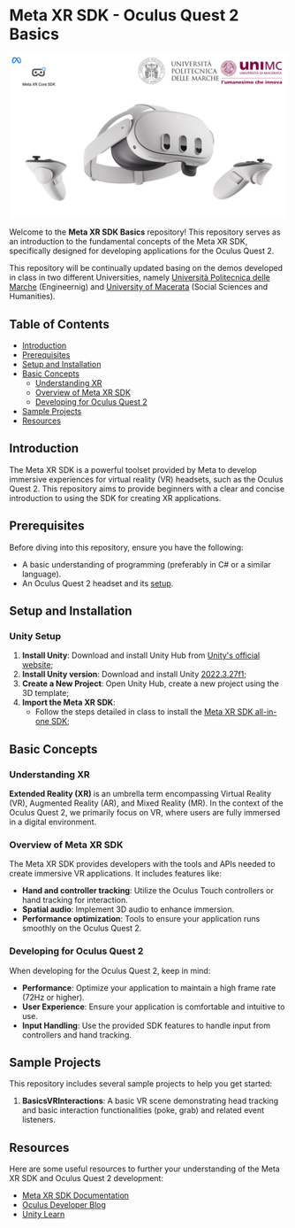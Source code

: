 # Meta XR SDK - Oculus Quest 2 Basics

<p align="center">
  <img src="assets\header.png" alt="header" />
</p>

Welcome to the **Meta XR SDK Basics** repository! This repository serves as an introduction to the fundamental concepts of the Meta XR SDK, specifically designed for developing applications for the Oculus Quest 2.

This repository will be continually updated basing on the demos developed in class in two different Universities, namely [Università Politecnica delle Marche](https://www.univpm.it/Entra/Universita_Politecnica_delle_Marche_Home/L/1) (Engineernig) and [University of Macerata](https://www.unimc.it/en?set_language=en) (Social Sciences and Humanities).

## Table of Contents

- [Introduction](#introduction)
- [Prerequisites](#prerequisites)
- [Setup and Installation](#setup-and-installation)
- [Basic Concepts](#basic-concepts)
  - [Understanding XR](#understanding-xr)
  - [Overview of Meta XR SDK](#overview-of-meta-xr-sdk)
  - [Developing for Oculus Quest 2](#developing-for-oculus-quest-2)
- [Sample Projects](#sample-projects)
- [Resources](#resources)

## Introduction

The Meta XR SDK is a powerful toolset provided by Meta to develop immersive experiences for virtual reality (VR) headsets, such as the Oculus Quest 2. This repository aims to provide beginners with a clear and concise introduction to using the SDK for creating XR applications.


## Prerequisites

Before diving into this repository, ensure you have the following:

- A basic understanding of programming (preferably in C# or a similar language).
- An Oculus Quest 2 headset and its [setup](https://www.meta.com/it/en/quest/setup/).


## Setup and Installation

### Unity Setup

1. **Install Unity**: Download and install Unity Hub from [Unity's official website](https://unity3d.com/get-unity/download);
2. **Install Unity version**: Download and install Unity [2022.3.27f1](https://unity.com/releases/editor/archive);
3. **Create a New Project**: Open Unity Hub, create a new project using the 3D template;
4. **Import the Meta XR SDK**:
   - Follow the steps detailed in class to install the [Meta XR SDK all-in-one SDK](https://assetstore.unity.com/packages/tools/integration/meta-xr-all-in-one-sdk-269657); 


## Basic Concepts

### Understanding XR

**Extended Reality (XR)** is an umbrella term encompassing Virtual Reality (VR), Augmented Reality (AR), and Mixed Reality (MR). In the context of the Oculus Quest 2, we primarily focus on VR, where users are fully immersed in a digital environment.

### Overview of Meta XR SDK

The Meta XR SDK provides developers with the tools and APIs needed to create immersive VR applications. It includes features like:

- **Hand and controller tracking**: Utilize the Oculus Touch controllers or hand tracking for interaction.
- **Spatial audio**: Implement 3D audio to enhance immersion.
- **Performance optimization**: Tools to ensure your application runs smoothly on the Oculus Quest 2.

### Developing for Oculus Quest 2

When developing for the Oculus Quest 2, keep in mind:

- **Performance**: Optimize your application to maintain a high frame rate (72Hz or higher).
- **User Experience**: Ensure your application is comfortable and intuitive to use.
- **Input Handling**: Use the provided SDK features to handle input from controllers and hand tracking.

## Sample Projects

This repository includes several sample projects to help you get started:

1. **BasicsVRInteractions**: A basic VR scene demonstrating head tracking and basic interaction functionalities (poke, grab) and related event listeners.

## Resources

Here are some useful resources to further your understanding of the Meta XR SDK and Oculus Quest 2 development:

- [Meta XR SDK Documentation](https://developer.oculus.com/documentation/unity/)
- [Oculus Developer Blog](https://developer.oculus.com/blog/)
- [Unity Learn](https://learn.unity.com/)